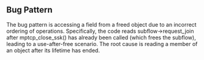 ## Bug Pattern

The bug pattern is accessing a field from a freed object due to an incorrect ordering of operations. Specifically, the code reads subflow->request_join after mptcp_close_ssk() has already been called (which frees the subflow), leading to a use-after-free scenario. The root cause is reading a member of an object after its lifetime has ended.